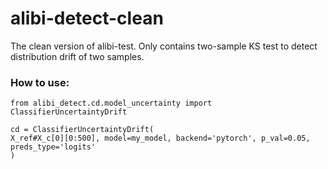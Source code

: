 # alibi-detect-clean
The clean version of alibi-test.
Only contains two-sample KS test to detect distribution drift of two samples.

### How to use:
    
    from alibi_detect.cd.model_uncertainty import ClassifierUncertaintyDrift
    
  	cd = ClassifierUncertaintyDrift(
    X_ref#X_c[0][0:500], model=my_model, backend='pytorch', p_val=0.05, preds_type='logits'
    )
